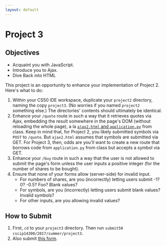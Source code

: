 ```yaml
---
layout: default
---
```


# Project 3

## Objectives

- Acquaint you with JavaScript.
- Introduce you to Ajax.
- Dive Back into HTML

This project is an opportunity to enhance your implementation of Project 2. Here's what to do:

1. Within your CS50 IDE workspace, duplicate your `project2` directory, naming the copy `project3`. (No worries if you named `project2` something else.) The directories' contents should ultimately be identical.
1. Enhance your `/quote` route in such a way that it retrieves quotes via Ajax, embedding the result somewhere in the page's DOM (without reloading the whole page), a la [`ajax2.html` and `application.py`](http://cdn.cs50.net/cscip14300/2017/lectures/3/src3/) from class. Keep in mind that, for Project 2, you likely submitted symbols via `POST` to `/quote`. But `ajax2.html` assumes that symbols are submitted via GET. For Project 3, then, odds are you'll want to create a new route that borrows code from `application.py` from class but accepts a symbol via GET.
1. Enhance your `/buy` route in such a way that the user is not allowed to submit the page's form unless the user inputs a positive integer (for the number of shares to be bought).
1. Ensure that none of your forms allow (server-side) for invalid input.
	- For numbers of shares, are you (incorrectly) letting users submit -1? 0? -0.5? Foo? Blank values?
	- For symbols, are you (incorrectly) letting users submit blank values? Invalid symbols?
	- For other inputs, are you allowing invalid values?

## How to Submit

1. First, `cd` to your `project3` directory. Then run `submit50 cscip14300/2017/summer/project3`.
1. Also submit [this form](https://docs.google.com/forms/d/e/1FAIpQLScuD9n_Ge_DipozhGD1VaCd2P0AhZ-nNwryYAVNouWzqUWKTA/viewform).

